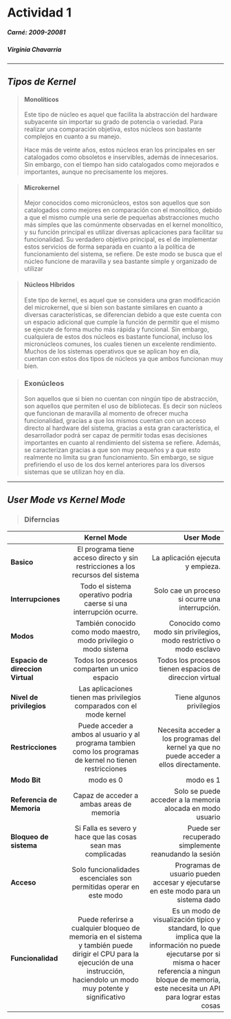 # Actividad 1 
##### Carné: 2009-20081
##### Virginia Chavarría

---------------
_Tipos de Kernel_
---------------
> #### **Monolíticos**
>Este tipo de núcleo es aquel que facilita la abstracción del hardware subyacente sin importar su grado de potencia o variedad. Para realizar una comparación objetiva, estos núcleos son bastante complejos en cuanto a su manejo.
>
>  Hace más de veinte años, estos núcleos eran los principales en ser catalogados como obsoletos e inservibles, además de innecesarios. Sin embargo, con el tiempo han sido catalogados como mejorados e importantes, aunque no precisamente los mejores.

> #### **Microkernel**
>
> Mejor conocidos como micronúcleos, estos son aquellos que son catalogados como mejores en comparación con el monolitico, debido a que el mismo cumple una serie de pequeñas abstracciones mucho más simples que las comúnmente observadas en el kernel monolítico, y su función principal es utilizar diversas aplicaciones para facilitar su funcionalidad. Su verdadero objetivo principal, es el de implementar estos servicios de forma separada en cuanto a la política de funcionamiento del sistema, se refiere. De este modo se busca que el núcleo funcione de maravilla y sea bastante simple y organizado de utilizar



> #### **Núcleos Híbridos**
>
> Este tipo de kernel, es aquel que se considera una gran modificación del microkernel, que si bien son bastante similares en cuanto a diversas características, se diferencian debido a que este cuenta con un espacio adicional que cumple la función de permitir que el mismo se ejecute de forma mucho más rápida y funcional. Sin embargo, cualquiera de estos dos núcleos es bastante funcional, incluso los micronúcleos comunes, los cuales tienen un excelente rendimiento. Muchos de los sistemas operativos que se aplican hoy en día, cuentan con estos dos tipos de núcleos ya que ambos funcionan muy bien.

> ### **Exonúcleos**
>
> Son aquellos que si bien no cuentan con ningún tipo de abstracción, son aquellos que permiten el uso de bibliotecas. Es decir son núcleos que funcionan de maravilla al momento de ofrecer mucha funcionalidad, gracias a que los mismos cuentan con un acceso directo al hardware del sistema,  gracias a esta gran característica, el desarrollador podrá ser capaz de permitir todas esas decisiones importantes en cuanto al rendimiento del sistema se refiere. Además, se caracterizan gracias a que son muy pequeños y a que esto realmente no limita su gran funcionamiento. Sin embargo, se sigue prefiriendo el uso de los dos kernel anteriores para los diversos sistemas que se utilizan hoy en día.

---------------
_User Mode vs Kernel Mode_
---------------

> ### **Diferncias**
>
|    |      Kernel Mode     |  User Mode |
|----------|:-------------:|------:|
| **Basico** |El programa tiene acceso directo y sin restricciones a los recursos del sistema   | La aplicación ejecuta y empieza. |
| **Interrupciones** |  Todo el sistema operativo podria caerse si una interrupción ocurre. | Solo cae un proceso si ocurre una interrupción. |
| **Modos** |  También conocido como modo maestro, modo privilegio o modo sistema | Conocido como modo sin privilegios, modo restrictivo o modo esclavo |
| **Espacio de direccion Virtual** |  Todos los procesos comparten un unico espacio | Todos los procesos tienen espacios de direccion virtual |
| **Nivel de privilegios** |  Las aplicaciones tienen mas privilegios comparados con el mode kernel| Tiene algunos privilegios |
| **Restricciones** |Puede acceder a ambos al usuario y al programa tambien como los programas de kernel no tienen restricciones   | Necesita acceder a los programas del kernel ya que no puede acceder a ellos directamente. |
| **Modo Bit** | modo es 0  | modo es 1|
| **Referencia de Memoria** | Capaz de acceder a ambas areas de memoria  | Solo se puede acceder a la memoria alocada en modo usuario |
| **Bloqueo de sistema** | Si Falla es severo y hace que las cosas sean mas complicadas  | Puede ser recuperado simplemente reanudando la sesión |
| **Acceso** | Solo funcionalidades escenciales son permitidas operar en este modo  | Programas de usuario pueden accesar y ejecutarse en este modo para un sistema dado |
| **Funcionalidad** | Puede referirse a cualquier bloqueo de memoria en el sistema y también puede dirigir el CPU para la ejecución de una instrucción, haciendolo un modo muy potente y significativo  | Es un modo de visualización tipico y standard, lo que implica que la información no puede ejecutarse  por si misma o hacer referencia a ningun bloque de memoria, este necesita un API para lograr estas cosas |